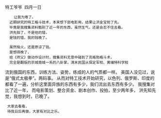 特工爷爷  四月一日

        让我为难了。
      近期研究的特工格斗技术，本来想下部电影用，结果让洪金宝抢了先。
      毕竟是我搜集资料甄别了近一年的东西，虽然生气，还是会忍不住去看。
      洪先拍了，不是他的错，
      是钱的错，我的钱晚了。

      虽然恼火，还是原谅了钱。
      是想得晚了，
      给《师父》做动作设计时，搜集资料无意中碰到了克格勃格斗术，
      完全是翻版的京城南城一系的八卦掌，清末民国从保定军校、黄埔特科学校
流到俄国的东西，训练方法、姿势，练成的人的气质都一样。
      美国人没见过，说是“俄式太极拳”。两码事。
     从而对特工技术开始研究，以色列、俄罗斯、印度的都看了一遍，分析这里面异族的东西有多少，我们流出去东西有多少。
     我搜集对比了近一年，
     而电影策划、整合资金、剧本创作、投拍，至少两年多，
     洪先知先觉，我想到时，已晚了。

     大家去看看，
     待我日后再做，大家有对比之乐。


